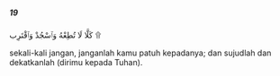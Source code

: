 ##### 19

<span class="ayah">كَلَّا لَا تُطِعْهُ وَٱسْجُدْ وَٱقْتَرِب ۩</span>

<span class="ayah_translation">sekali-kali jangan, janganlah kamu patuh kepadanya; dan sujudlah dan dekatkanlah (dirimu kepada Tuhan).</span>
